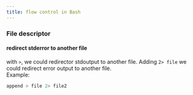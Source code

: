 ```yaml
---
title: flow control in Bash
---
```


### File descriptor

#### redirect stderror to another file

with ```>```, we could redirector stdoutput to another file. Adding ```2> file``` we could redirect error output to another file.  
Example:  
```bash
append > file 2> file2
```  
